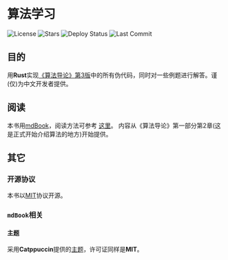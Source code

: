 # 算法学习
![License](https://img.shields.io/github/license/TickPoints/algorithm_learning)
![Stars](https://img.shields.io/badge/dynamic/json?colorA=0D1117&colorB=1F6FEB&label=Stars&query=$.stargazers_count&url=https://api.github.com/repos/TickPoints/algorithm_learning)
![Deploy Status](https://img.shields.io/github/deployments/tickpoints/algorithm_learning/github-pages?label=Deploy%20Status&colorA=1e1e3f&colorB=a162e8)
![Last Commit](https://img.shields.io/github/last-commit/TickPoints/algorithm_learning/main?label=Last%20Commit&colorA=1e1e3f&colorB=20c997)
## 目的
用**Rust**实现[《算法导论》第3版](https://github.com/0voice/expert_readed_books/blob/master/%E8%AE%A1%E7%AE%97%E6%9C%BA%E7%A7%91%E5%AD%A6/%E7%AE%97%E6%B3%95%E5%AF%BC%E8%AE%BA_%E5%8E%9F%E4%B9%A6%E7%AC%AC3%E7%89%88_CHS.pdf)中的所有伪代码，同时对一些例题进行解答。谨(仅)为中文开发者提供。
## 阅读
本书用[mdBook](https://rust-lang.github.io/mdBook)，阅读方法可参考 [这里](https://rust-lang.github.io/mdBook/guide/reading.html)。
内容从《算法导论》第一部分第2章(这是正式开始介绍算法的地方)开始提供。
## 其它
### 开源协议
本书以[MIT](https://choosealicense.com/licenses/mit/#)协议开源。
### `mdBook`相关
#### 主题
采用**Catppuccin**提供的[主题](https://github.com/catppuccin/mdBook?tab=readme-ov-file)，许可证同样是**MIT**。
